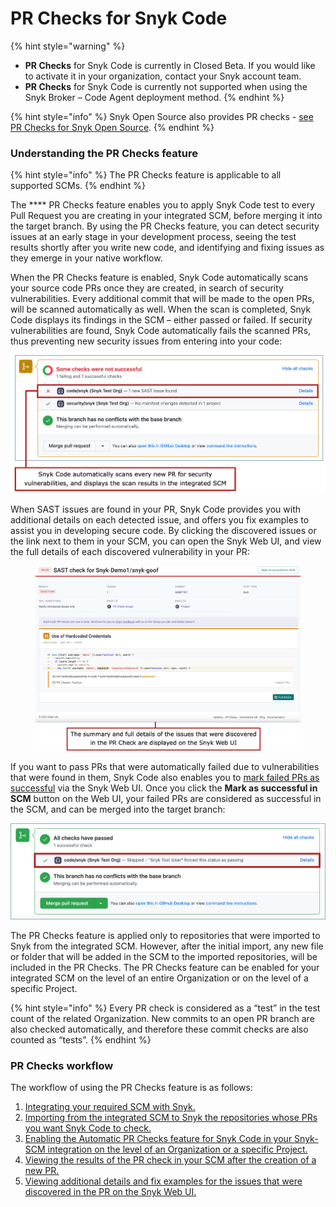 # PR Checks for Snyk Code

{% hint style="warning" %}
* **PR Checks** for Snyk Code is currently in Closed Beta. If you would like to activate it in your organization, contact your Snyk account team.
* **PR Checks** for Snyk Code is currently not supported when using the Snyk Broker – Code Agent deployment method.
{% endhint %}

{% hint style="info" %}
Snyk Open Source also provides PR checks - [see PR Checks for Snyk Open Source](../../snyk-open-source/pr-checks-for-snyk-open-source/).
{% endhint %}

### Understanding the PR Checks feature

{% hint style="info" %}
The PR Checks feature is applicable to all supported SCMs.
{% endhint %}

The **** PR Checks feature enables you to apply Snyk Code test to every Pull Request you are creating in your integrated SCM, before merging it into the target branch. By using the PR Checks feature, you can detect security issues at an early stage in your development process, seeing the test results shortly after you write new code, and identifying and fixing issues as they emerge in your native workflow.

When the PR Checks feature is enabled, Snyk Code automatically scans your source code PRs once they are created, in search of security vulnerabilities. Every additional commit that will be made to the open PRs, will be scanned automatically as well. When the scan is completed, Snyk Code displays its findings in the SCM – either passed or failed. If security vulnerabilities are found, Snyk Code automatically fails the scanned PRs, thus preventing new security issues from entering into your code:

![](<../../../.gitbook/assets/Snyk Code - PR Checks - GitHub - Some Checks Failed - Intro.png>)

When SAST issues are found in your PR, Snyk Code provides you with additional details on each detected issue, and offers you fix examples to assist you in developing secure code. By clicking the discovered issues or the link next to them in your SCM, you can open the Snyk Web UI, and view the full details of each discovered vulnerability in your PR:

<figure><img src="../../../.gitbook/assets/image (3) (4).png" alt=""><figcaption></figcaption></figure>

If you want to pass PRs that were automatically failed due to vulnerabilities that were found in them, Snyk Code also enables you to [mark failed PRs as successful](viewing-and-working-with-the-pr-check-results-on-the-snyk-web-ui.md#\_ref105582006) via the Snyk Web UI. Once you click the **Mark as successful in SCM** button on the Web UI, your failed PRs are considered as successful in the SCM, and can be merged into the target branch:

![](<../../../.gitbook/assets/Snyk Code - PR Checks - Mark as successful - On GitHub (1).png>)

The PR Checks feature is applied only to repositories that were imported to Snyk from the integrated SCM. However, after the initial import, any new file or folder that will be added in the SCM to the imported repositories, will be included in the PR Checks. The PR Checks feature can be enabled for your integrated SCM on the level of an entire Organization or on the level of a specific Project.

{% hint style="info" %}
Every PR check is considered as a “test” in the test count of the related Organization. New commits to an open PR branch are also checked automatically, and therefore these commit checks are also counted as “tests”.
{% endhint %}

### PR Checks workflow

The workflow of using the PR Checks feature is as follows:

1. [Integrating your required SCM with Snyk.](../getting-started-with-snyk-code/activating-snyk-code-using-the-web-ui/step-2-integrating-your-source-control-system-with-snyk-code.md)
2. [Importing from the integrated SCM to Snyk the repositories whose PRs you want Snyk Code to check.](../getting-started-with-snyk-code/activating-snyk-code-using-the-web-ui/step-3-importing-repositories-to-snyk-for-the-snyk-code-testing/)
3. [Enabling the Automatic PR Checks feature for Snyk Code in your Snyk-SCM integration on the level of an Organization or a specific Project.](enabling-pr-checks-for-snyk-code.md)
4. [Viewing the results of the PR check in your SCM after the creation of a new PR.](viewing-the-pr-checks-in-your-scm.md)
5. [Viewing additional details and fix examples for the issues that were discovered in the PR on the Snyk Web UI.](viewing-and-working-with-the-pr-check-results-on-the-snyk-web-ui.md)
